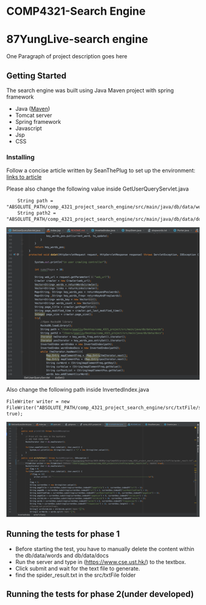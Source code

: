 # COMP4321-Search Engine 
# 87YungLive-search engine

One Paragraph of project description goes here

## Getting Started

The search engine was built using Java Maven project with spring framework

* Java ([Maven](https://maven.apache.org/))
* Tomcat server
* Spring framework
* Javascript
* Jsp
* CSS

### Installing

Follow a concise article written by SeanThePlug to set up the environment:
[links to article](https://medium.com/@seanliu_90343/how-to-set-up-a-tomcat-server-under-maven-project-structure-using-intellij-idea-macos-1475a975abf0)

Please also change the following value inside GetUserQueryServlet.java
```
    String path = "ABSOLUTE_PATH/comp_4321_project_search_engine/src/main/java/db/data/words";
    String path2 = "ABSOLUTE_PATH/comp_4321_project_search_engine/src/main/java/db/data/docs";
```

![Alt text](readme_image/read_me_image.png?raw=true "Title")

Also change the following path inside InvertedIndex.java 
```
FileWriter writer = new FileWriter("ABSOLUTE_PATH/comp_4321_project_search_engine/src/txtFile/spider_result.txt", true);
```
![Alt text](readme_image/read_me_image_2.png?raw=true "Title")

## Running the tests for phase 1

* Before starting the test, you have to manually delete the content within the db/data/words and db/data/docs
* Run the server and type in (https://www.cse.ust.hk/) to the textbox. 
* Click submit and wait for the text file to generate.
* find the spider_result.txt in the src/txtFile folder

## Running the tests for phase 2(under developed)
